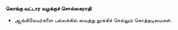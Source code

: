 **கொங்கு வட்டார வழக்குச் சொல்லகராதி**
- ஆங்கிலேயர்களை பல்லக்கில் வைத்து தூக்கிச் செல்லும் கொத்தடிமைகள்.

